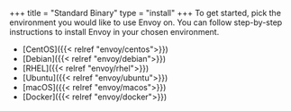 +++
title = "Standard Binary"
type = "install"
+++
To get started, pick the environment you would like to use Envoy on.
You can follow step-by-step instructions to install Envoy in your chosen environment.

- [CentOS]({{< relref "envoy/centos">}})
- [Debian]({{< relref "envoy/debian">}})
- [RHEL]({{< relref "envoy/rhel">}})
- [Ubuntu]({{< relref "envoy/ubuntu">}})
- [macOS]({{< relref "envoy/macos">}})
- [Docker]({{< relref "envoy/docker">}})
